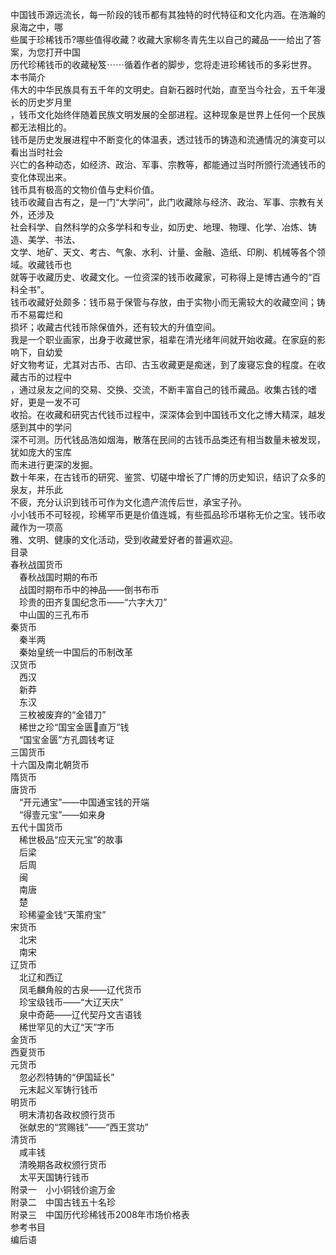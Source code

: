 中国钱币源远流长，每一阶段的钱币都有其独特的时代特征和文化内涵。在浩瀚的泉海之中，哪  
些属于珍稀钱币?哪些值得收藏？收藏大家柳冬青先生以自己的藏品一一给出了答案，为您打开中国  
历代珍稀钱币的收藏秘笈⋯⋯循着作者的脚步，您将走进珍稀钱币的多彩世界。  
本书简介  
伟大的中华民族具有五千年的文明史。自新石器时代始，直至当今社会，五千年漫长的历史岁月里  
，钱币文化始终伴随着民族文明发展的全部进程。这种现象是世界上任何一个民族都无法相比的。  
钱币是历史发展进程中不断变化的体温表，透过钱币的铸造和流通情况的演变可以看出当时社会  
兴亡的各种动态，如经济、政治、军事、宗教等，都能通过当时所颁行流通钱币的变化体现出来。  
钱币具有极高的文物价值与史料价值。  
钱币收藏自古有之，是一门“大学问”，此门收藏除与经济、政治、军事、宗教有关外，还涉及  
社会科学、自然科学的众多学科和专业，如历史、地理、物理、化学、冶炼、铸造、美学、书法、  
文学、地矿、天文、考古、气象、水利、计量、金融、造纸、印刷、机械等各个领域。收藏钱币也  
就等于收藏历史、收藏文化。一位资深的钱币收藏家，可称得上是博古通今的“百科全书”。  
钱币收藏好处颇多：钱币易于保管与存放，由于实物小而无需较大的收藏空间；铸币不易霉烂和  
损坏；收藏古代钱币除保值外，还有较大的升值空间。  
我是一个职业画家，出身于收藏世家，祖辈在清光绪年间就开始收藏。在家庭的影响下，自幼爱  
好文物考证，尤其对古币、古印、古玉收藏更是痴迷，到了废寝忘食的程度。在收藏古币的过程中  
，通过泉友之间的交易、交换、交流，不断丰富自己的钱币藏品。收集古钱的嗜好，更是一发不可  
收拾。在收藏和研究古代钱币过程中，深深体会到中国钱币文化之博大精深，越发感到其中的学问  
深不可测。历代钱品浩如烟海，散落在民间的古钱币品类还有相当数量未被发现，犹如庞大的宝库  
而未进行更深的发掘。  
数十年来，在古钱币的研究、鉴赏、切磋中增长了广博的历史知识，结识了众多的泉友，并乐此  
不疲，充分认识到钱币可作为文化遗产流传后世，承宝子孙。  
小小钱币不可轻视，珍稀罕币更是价值连城，有些孤品珍币堪称无价之宝。钱币收藏作为一项高  
雅、文明、健康的文化活动，受到收藏爱好者的普遍欢迎。  
目录  
春秋战国货币  
　春秋战国时期的布币  
　战国时期布币中的神品——倒书布币  
　珍贵的田齐复国纪念币——“六字大刀”  
　中山国的三孔布币  
秦货币  
　秦半两  
　秦始皇统一中国后的币制改革  
汉货币  
　西汉  
　新莽  
　东汉  
　三枚被废弃的“金错刀”  
　稀世之珍“国宝金匮􀂷直万”钱  
　“国宝金匮”方孔圆钱考证  
三国货币  
十六国及南北朝货币  
隋货币  
唐货币  
　“开元通宝”——中国通宝钱的开端  
　“得壹元宝”——如来身  
五代十国货币  
　稀世极品“应天元宝”的故事  
　后梁  
　后周  
　闽  
　南唐  
　楚  
　珍稀鎏金钱“天策府宝”  
宋货币  
　北宋  
　南宋  
辽货币  
　北辽和西辽  
　凤毛麟角般的古泉——辽代货币  
　珍宝级钱币——“大辽天庆”  
　泉中奇葩——辽代契丹文吉语钱  
　稀世罕见的大辽“天”字币  
金货币  
西夏货币  
元货币  
　忽必烈特铸的“伊国延长”  
　元末起义军铸行钱币  
明货币  
　明末清初各政权颁行货币  
　张献忠的“赏赐钱”——“西王赏功”  
清货币  
　咸丰钱  
　清晚期各政权颁行货币  
　太平天国铸行钱币  
附录一　小小铜钱价逾万金  
附录二　中国古钱五十名珍  
附录三　中国历代珍稀钱币2008年市场价格表  
参考书目  
编后语  